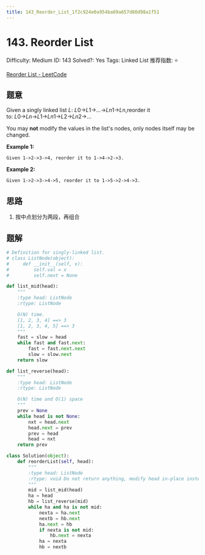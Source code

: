 ```yaml
---
title: 143_Reorder_List_1f2c924e0a954ba69a657d80d98a1f51
---
```


# 143. Reorder List

Difficulty: Medium
ID: 143
Solved?: Yes
Tags: Linked List
推荐指数: ⭐

[Reorder List - LeetCode](https://leetcode.com/problems/reorder-list/)

## 题意

Given a singly linked list *L*: *L*0→*L*1→…→*Ln*1→*L*n,reorder it to: *L*0→*Ln*→*L*1→*Ln*1→*L*2→*Ln*2→…

You may **not** modify the values in the list's nodes, only nodes itself may be changed.

**Example 1:**

```
Given 1->2->3->4, reorder it to 1->4->2->3.
```

**Example 2:**

```
Given 1->2->3->4->5, reorder it to 1->5->2->4->3.
```

## 思路

1. 按中点划分为两段，再组合

## 题解

```python
# Definition for singly-linked list.
# class ListNode(object):
#     def __init__(self, x):
#         self.val = x
#         self.next = None

def list_mid(head):
    """
    :type head: ListNode
    :rtype: ListNode

    O(N) time.
    [1, 2, 3, 4] ==> 3
    [1, 2, 3, 4, 5] ==> 3
    """
    fast = slow = head
    while fast and fast.next:
        fast = fast.next.next
        slow = slow.next
    return slow

def list_reverse(head):
    """
    :type head: ListNode
    :rtype: ListNode

    O(N) time and O(1) space
    """
    prev = None
    while head is not None:
        nxt = head.next
        head.next = prev
        prev = head
        head = nxt
    return prev

class Solution(object):
    def reorderList(self, head):
        """
        :type head: ListNode
        :rtype: void Do not return anything, modify head in-place instead.
        """
        mid = list_mid(head)
        ha = head
        hb = list_reverse(mid)
        while ha and ha is not mid:
            nexta = ha.next
            nextb = hb.next
            ha.next = hb
            if nexta is not mid:
                hb.next = nexta
            ha = nexta
            hb = nextb
```